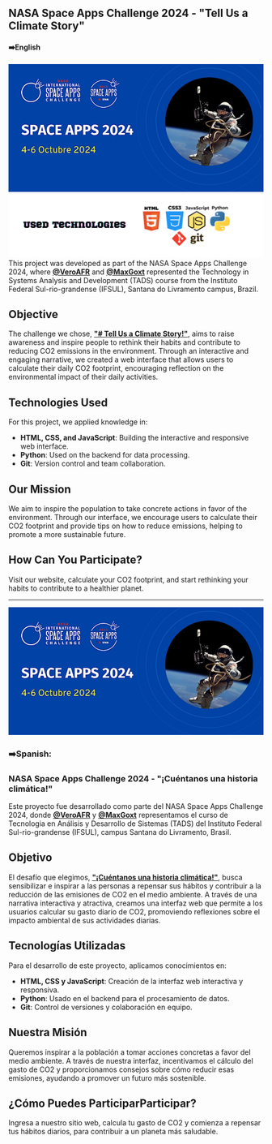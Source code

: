 
## NASA Space Apps Challenge 2024 - "Tell Us a Climate Story"
#### ➡️English
![](https://raw.githubusercontent.com/veroafr/nasa-space-apps/refs/heads/main/img/nasa_banner.jpeg)
![used technologies](https://github.com/veroafr/nasa-space-apps/blob/main/img/used_technologies.png?raw=true)
This project was developed as part of the NASA Space Apps Challenge 2024, where **[@VeroAFR](https://github.com/veroafr/)** and **[@MaxGoxt](https://github.com/MaxGoxt)** represented the Technology in Systems Analysis and Development (TADS) course from the Instituto Federal Sul-rio-grandense (IFSUL), Santana do Livramento campus, Brazil.

## Objective

The challenge we chose, **["# Tell Us a Climate Story!"](https://www.spaceappschallenge.org/nasa-space-apps-2024/challenges/tell-us-a-climate-story/)**, aims to raise awareness and inspire people to rethink their habits and contribute to reducing CO2 emissions in the environment. Through an interactive and engaging narrative, we created a web interface that allows users to calculate their daily CO2 footprint, encouraging reflection on the environmental impact of their daily activities.

## Technologies Used

For this project, we applied knowledge in:
- **HTML, CSS, and JavaScript**: Building the interactive and responsive web interface.
- **Python**: Used on the backend for data processing.
- **Git**: Version control and team collaboration.

## Our Mission

We aim to inspire the population to take concrete actions in favor of the environment. Through our interface, we encourage users to calculate their CO2 footprint and provide tips on how to reduce emissions, helping to promote a more sustainable future.

## How Can You Participate?

Visit our website, calculate your CO2 footprint, and start rethinking your habits to contribute to a healthier planet.


---
![](https://raw.githubusercontent.com/veroafr/nasa-space-apps/refs/heads/main/img/nasa_banner.jpeg)
### ➡️Spanish:
### NASA Space Apps Challenge 2024 - "¡Cuéntanos una historia climática!"

Este proyecto fue desarrollado como parte del NASA Space Apps Challenge 2024, donde **[@VeroAFR](https://github.com/veroafr/)** y **[@MaxGoxt](https://github.com/MaxGoxt)** representamos el curso de Tecnologia en Análisis y Desarrollo de Sistemas (TADS) del Instituto Federal Sul-rio-grandense (IFSUL), campus Santana do Livramento, Brasil.

## Objetivo

El desafío que elegimos, **["¡Cuéntanos una historia climática!"](https://www.spaceappschallenge.org/nasa-space-apps-2024/challenges/tell-us-a-climate-story/)**, busca sensibilizar e inspirar a las personas a repensar sus hábitos y contribuir a la reducción de las emisiones de CO2 en el medio ambiente. A través de una narrativa interactiva y atractiva, creamos una interfaz web que permite a los usuarios calcular su gasto diario de CO2, promoviendo reflexiones sobre el impacto ambiental de sus actividades diarias.

## Tecnologías Utilizadas

Para el desarrollo de este proyecto, aplicamos conocimientos en:
- **HTML, CSS y JavaScript**: Creación de la interfaz web interactiva y responsiva.
- **Python**: Usado en el backend para el procesamiento de datos.
- **Git**: Control de versiones y colaboración en equipo.

## Nuestra Misión

Queremos inspirar a la población a tomar acciones concretas a favor del medio ambiente. A través de nuestra interfaz, incentivamos el cálculo del gasto de CO2 y proporcionamos consejos sobre cómo reducir esas emisiones, ayudando a promover un futuro más sostenible.

## ¿Cómo Puedes ParticiparParticipar?

Ingresa a nuestro sitio web, calcula tu gasto de CO2 y comienza a repensar tus hábitos diarios, para contribuir a un planeta más saludable.

